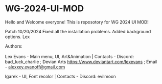 # WG-2024-UI-MOD


Hello and Welcome everyone! This is reposotory for WG 2024 UI MOD! <br />

Patch 10/20/2024 Fixed all the installation problems. Added background options. Lex  <br />

Authors: <br/>                           
Lex Evans - Main menu, UI, Art&Animation | Contacts -  Discord: bad_luck_charlie ; Devian Arts https://www.deviantart.com/lexevans ; Email - alexxey.evanoff@gmail.com <br/>

Igarek    - UI, Font recolor             | Contacts - Discord: evilmoon <br/>

